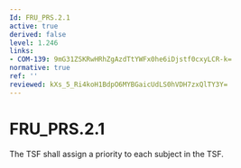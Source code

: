 ```yaml
---
Id: FRU_PRS.2.1
active: true
derived: false
level: 1.246
links:
- COM-139: 9mG31ZSKRwHRhZgAzdTtYWFx0he6iDjstf0cxyLCR-k=
normative: true
ref: ''
reviewed: kXs_5_Ri4koH1BdpO6MYBGaicUdLS0hVDH7zxQlTY3Y=
---
```


# FRU_PRS.2.1

The TSF shall assign a priority to each subject in the TSF.